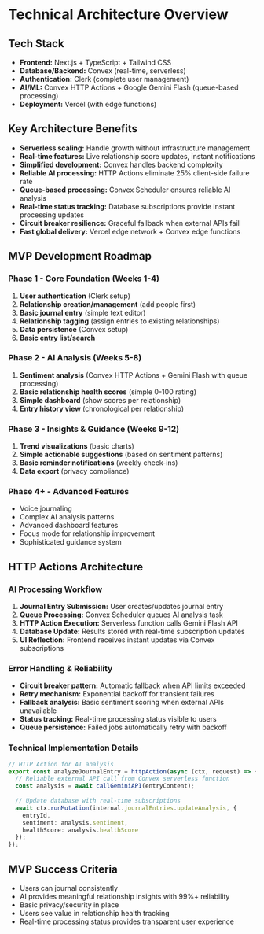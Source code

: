 # Technical Architecture Overview

## Tech Stack

- **Frontend:** Next.js + TypeScript + Tailwind CSS
- **Database/Backend:** Convex (real-time, serverless)
- **Authentication:** Clerk (complete user management)
- **AI/ML:** Convex HTTP Actions + Google Gemini Flash (queue-based processing)
- **Deployment:** Vercel (with edge functions)

## Key Architecture Benefits

- **Serverless scaling:** Handle growth without infrastructure management
- **Real-time features:** Live relationship score updates, instant notifications
- **Simplified development:** Convex handles backend complexity
- **Reliable AI processing:** HTTP Actions eliminate 25% client-side failure rate
- **Queue-based processing:** Convex Scheduler ensures reliable AI analysis
- **Real-time status tracking:** Database subscriptions provide instant processing updates
- **Circuit breaker resilience:** Graceful fallback when external APIs fail
- **Fast global delivery:** Vercel edge network + Convex edge functions

## MVP Development Roadmap

### Phase 1 - Core Foundation (Weeks 1-4)

1. **User authentication** (Clerk setup)
2. **Relationship creation/management** (add people first)
3. **Basic journal entry** (simple text editor)
4. **Relationship tagging** (assign entries to existing relationships)
5. **Data persistence** (Convex setup)
6. **Basic entry list/search**

### Phase 2 - AI Analysis (Weeks 5-8)

1. **Sentiment analysis** (Convex HTTP Actions + Gemini Flash with queue processing)
2. **Basic relationship health scores** (simple 0-100 rating)
3. **Simple dashboard** (show scores per relationship)
4. **Entry history view** (chronological per relationship)

### Phase 3 - Insights & Guidance (Weeks 9-12)

1. **Trend visualizations** (basic charts)
2. **Simple actionable suggestions** (based on sentiment patterns)
3. **Basic reminder notifications** (weekly check-ins)
4. **Data export** (privacy compliance)

### Phase 4+ - Advanced Features

- Voice journaling
- Complex AI analysis patterns
- Advanced dashboard features
- Focus mode for relationship improvement
- Sophisticated guidance system

## HTTP Actions Architecture

### AI Processing Workflow

1. **Journal Entry Submission:** User creates/updates journal entry
2. **Queue Processing:** Convex Scheduler queues AI analysis task
3. **HTTP Action Execution:** Serverless function calls Gemini Flash API
4. **Database Update:** Results stored with real-time subscription updates
5. **UI Reflection:** Frontend receives instant updates via Convex subscriptions

### Error Handling & Reliability

- **Circuit breaker pattern:** Automatic fallback when API limits exceeded
- **Retry mechanism:** Exponential backoff for transient failures
- **Fallback analysis:** Basic sentiment scoring when external APIs unavailable
- **Status tracking:** Real-time processing status visible to users
- **Queue persistence:** Failed jobs automatically retry with backoff

### Technical Implementation Details

```typescript
// HTTP Action for AI analysis
export const analyzeJournalEntry = httpAction(async (ctx, request) => {
  // Reliable external API call from Convex serverless function
  const analysis = await callGeminiAPI(entryContent);
  
  // Update database with real-time subscriptions
  await ctx.runMutation(internal.journalEntries.updateAnalysis, {
    entryId,
    sentiment: analysis.sentiment,
    healthScore: analysis.healthScore
  });
});
```

## MVP Success Criteria

- Users can journal consistently
- AI provides meaningful relationship insights with 99%+ reliability
- Basic privacy/security in place
- Users see value in relationship health tracking
- Real-time processing status provides transparent user experience
